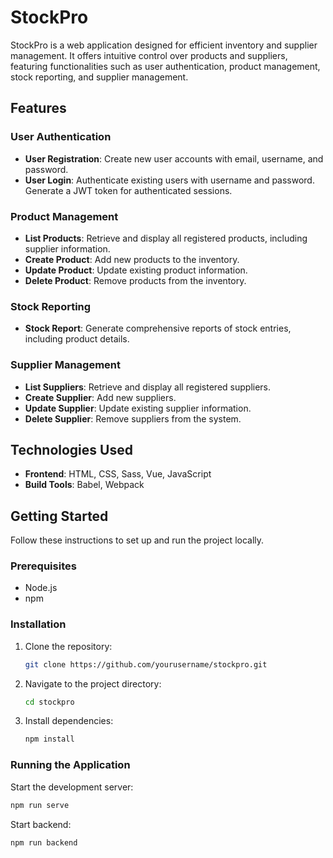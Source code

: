 # StockPro

StockPro is a web application designed for efficient inventory and supplier management. It offers intuitive control over products and suppliers, featuring functionalities such as user authentication, product management, stock reporting, and supplier management.

## Features

### User Authentication
- **User Registration**: Create new user accounts with email, username, and password.
- **User Login**: Authenticate existing users with username and password. Generate a JWT token for authenticated sessions.

### Product Management
- **List Products**: Retrieve and display all registered products, including supplier information.
- **Create Product**: Add new products to the inventory.
- **Update Product**: Update existing product information.
- **Delete Product**: Remove products from the inventory.

### Stock Reporting
- **Stock Report**: Generate comprehensive reports of stock entries, including product details.

### Supplier Management
- **List Suppliers**: Retrieve and display all registered suppliers.
- **Create Supplier**: Add new suppliers.
- **Update Supplier**: Update existing supplier information.
- **Delete Supplier**: Remove suppliers from the system.

## Technologies Used

- **Frontend**: HTML, CSS, Sass, Vue, JavaScript
- **Build Tools**: Babel, Webpack

## Getting Started

Follow these instructions to set up and run the project locally.

### Prerequisites

- Node.js
- npm

### Installation

1. Clone the repository:
    ```sh
    git clone https://github.com/yourusername/stockpro.git
    ```
2. Navigate to the project directory:
    ```sh
    cd stockpro
    ```
3. Install dependencies:
    ```sh
    npm install
    ```

### Running the Application

Start the development server:
```sh
npm run serve
```
Start backend:
```sh
npm run backend
```
